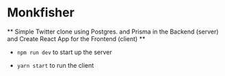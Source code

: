 # Monkfisher

** Simple Twitter clone using Postgres. and Prisma in the Backend (server) and Create React App for the Frontend (client) **

- `npm run dev` to start up the server

- `yarn start` to run the client
